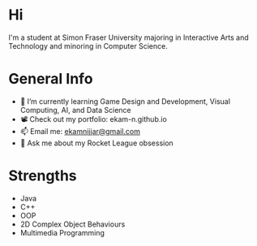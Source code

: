 # Hi

I'm a student at Simon Fraser University majoring in Interactive Arts and Technology and minoring in Computer Science.

# General Info
- 🌱 I’m currently learning Game Design and Development, Visual Computing, AI, and Data Science
- 📽️ Check out my portfolio: ekam-n.github.io
- 📫 Email me: ekamnijjar@gmail.com
- 💬 Ask me about my Rocket League obsession 

# Strengths
- Java
- C++
- OOP
- 2D Complex Object Behaviours
- Multimedia Programming

